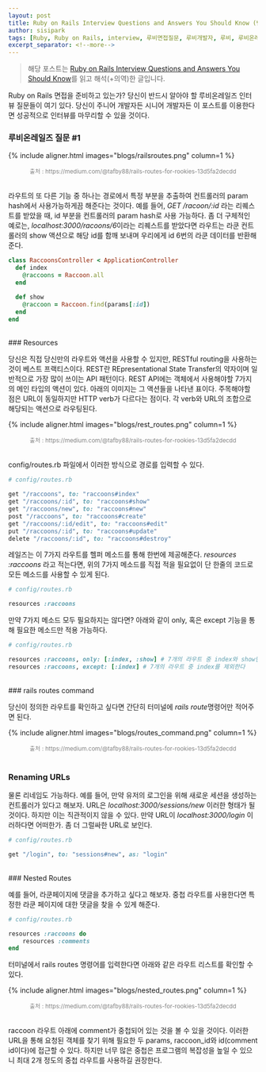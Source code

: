 ```yaml
---
layout: post
title: Ruby on Rails Interview Questions and Answers You Should Know (번역)
author: sisipark
tags: [Ruby, Ruby on Rails, interview, 루비면접질문, 루비개발자, 루비, 루비온레일즈]
excerpt_separator: <!--more-->
---
```


> 해당 포스트는 [Ruby on Rails Interview Questions and Answers You Should Know](https://arc.dev/interview/ruby-on-rails-interview-questions-and-answers)를 읽고 해석(+의역)한 글입니다.

Ruby on Rails 면접을 준비하고 있는가? 당신이 반드시 알아야 할 루비온레일즈 인터뷰 질문들이 여기 있다. 당신이 주니어 개발자든 시니어 개발자든 이 포스트를 이용한다면 성공적으로 인터뷰를 마무리할 수 있을 것이다.

<!--more-->

### 루비온레일즈 질문 #1



{% include aligner.html images="blogs/railsroutes.png" column=1 %}
<center><small style="color:grey">출처 : https://medium.com/@tafby88/rails-routes-for-rookies-13d5fa2decdd</small></center>
<br>


라우트의 또 다른 기능 중 하나는 경로에서 특정 부분을 추출하여 컨트롤러의 param hash에서 사용가능하게끔 해준다는 것이다. 예를 들어, *GET /racoon/:id* 라는 리퀘스트를 받았을 때, id 부분을 컨트롤러의 param hash로 사용 가능하다. 좀 더 구체적인 예로는, *localhost:3000/racoons/6*이라는 리퀘스트를 받았다면 라우트는 라쿤 컨트롤러의 show 액션으로 해당 id를 함깨 보내며 우리에게 id 6번의 라쿤 데이터를 반환해준다. 

```ruby
class RaccoonsController < ApplicationController
  def index
  	@raccoons = Raccoon.all
  end

  def show
  	@raccoon = Raccoon.find(params[:id])
  end
end
```

<br>
### Resources

당신은 직접 당신만의 라우트와 액션을 사용할 수 있지만, RESTful routing을 사용하는 것이 베스트 프랙티스이다. 
REST란 REpresentational State Transfer의 약자이며 일반적으로 가장 많이 쓰이는 API 패턴이다. REST API에는 객체에서 사용해야할 7가지의 메인 타입의 액션이 있다. 아래의 이미지는 그 액션들을 나타낸 표이다. 주목해야할 점은 URL이 동일하지만 HTTP verb가 다르다는 점이다. 각 verb와 URL의 조합으로 해당되는 액션으로 라우팅된다.

{% include aligner.html images="blogs/rest_routes.png" column=1 %}
<center><small style="color:grey">출처 : https://medium.com/@tafby88/rails-routes-for-rookies-13d5fa2decdd</small></center>
<br>

config/routes.rb 파일에서 이러한 방식으로 경로를 입력할 수 있다.

```ruby
# config/routes.rb

get "/raccoons", to: "raccoons#index"
get "/raccoons/:id", to: "raccoons#show"
get "/raccoons/new", to: "raccoons#new"
post "/raccoons", to: "raccoons#create"
get "/raccoons/:id/edit", to: "raccoons#edit"
put "/raccoons/:id", to: "raccoons#update"
delete "/raccoons/:id", to: "raccoons#destroy"
```

레일즈는 이 7가지 라우트를 헬퍼 메소드를 통해 한번에 제공해준다. *resources :raccoons* 라고 적는다면, 위의 7가지 메소드를 직접 적을 필요없이 단 한줄의 코드로 모든 메소드를 사용할 수 있게 된다. 

```ruby
# config/routes.rb

resources :raccoons
```

만약 7가지 메소드 모두 필요하지는 않다면? 아래와 같이 only, 혹은 except 기능을 통해 필요한 메소드만 적용 가능하다.

```ruby
# config/routes.rb

resources :raccoons, only: [:index, :show] # 7개의 라우트 중 index와 show만 적용된다
resources :raccoons, except: [:index] # 7개의 라우트 중 index를 제외한다
```

<br>
### rails routes command

당신이 정의한 라우트를 확인하고 싶다면 간단히 터미널에 *rails route*명령어만 적어주면 된다. 

{% include aligner.html images="blogs/routes_command.png" column=1 %}
<center><small style="color:grey">출처 : https://medium.com/@tafby88/rails-routes-for-rookies-13d5fa2decdd</small></center>
<br>

### Renaming URLs

물론 리네임도 가능하다. 예를 들어, 만약 유저의 로그인을 위해 새로운 세션을 생성하는 컨트롤러가 있다고 해보자. URL은 *localhost:3000/sessions/new* 이러한 형태가 될 것이다. 하지만 이는 직관적이지 않을 수 있다. 만약 URL이 *localhost:3000/login* 이러하다면 어떠한가. 좀 더 그럴싸한 URL로 보인다. 

```ruby
# config/routes.rb

get "/login", to: "sessions#new", as: "login"
```

<br>
### Nested Routes

예를 들어, 라쿤페이지에 댓글을 추가하고 싶다고 해보자. 중첩 라우트를 사용한다면 특정한 라쿤 페이지에 대한 댓글을 찾을 수 있게 해준다. 

```ruby
# config/routes.rb

resources :raccoons do 
	resources :comments
end

```

터미널에서 rails routes 명령어를 입력한다면 아래와 같은 라우트 리스트를 확인할 수 있다.

{% include aligner.html images="blogs/nested_routes.png" column=1 %}
<center><small style="color:grey">출처 : https://medium.com/@tafby88/rails-routes-for-rookies-13d5fa2decdd</small></center>
<br>

raccoon 라우트 아래에 comment가 중첩되어 있는 것을 볼 수 있을 것이다. 이러한 URL을 통해 요청된 객체를 찾기 위해 필요한 두 params, raccoon_id와 id(comment id이다)에 접근할 수 있다. 
하지만 너무 많은 중첩은 프로그램의 복잡성을 높일 수 있으니 최대 2개 정도의 중첩 라우트를 사용하길 권장한다. 

<br>

[^1]: 
    {% include citation.html key="ref1" %}
